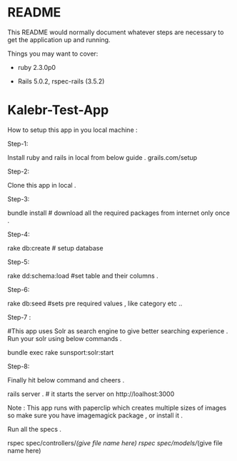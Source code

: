 # README

This README would normally document whatever steps are necessary to get the
application up and running.

Things you may want to cover:

* ruby 2.3.0p0

* Rails 5.0.2, rspec-rails (3.5.2)

# Kalebr-Test-App


How to setup this app in you local machine :

Step-1:

Install ruby and rails in local from below guide .
grails.com/setup

Step-2:

Clone this app in local .

Step-3:

bundle install # download all the required packages from internet only once .

Step-4:

rake db:create # setup database

Step-5:

rake dd:schema:load #set table and their columns .

Step-6:

rake db:seed  #sets pre required values , like category etc ..

Step-7 :

#This app uses Solr as search engine to give better searching experience . Run your solr using below commands .

bundle exec rake sunsport:solr:start

Step-8:

 Finally hit below command and cheers .

rails server . # it starts the server on http://loalhost:3000


Note : This app runs with paperclip which creates multiple sizes of images so make sure you have imagemagick package , or install it .


Run all the specs .

rspec spec/controllers/*(give file name here)
rspec spec/models/*(give file name here)
